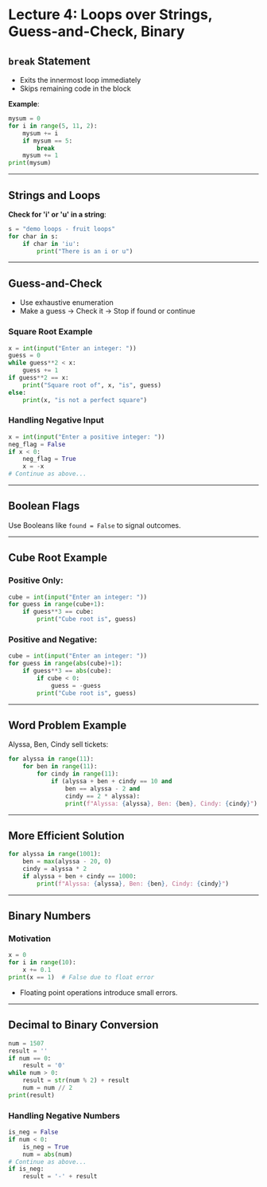 # Lecture 4: Loops over Strings, Guess-and-Check, Binary

## `break` Statement
- Exits the innermost loop immediately
- Skips remaining code in the block

**Example**:
```python
mysum = 0
for i in range(5, 11, 2):
    mysum += i
    if mysum == 5:
        break
    mysum += 1
print(mysum)
```

---

## Strings and Loops

**Check for 'i' or 'u' in a string**:
```python
s = "demo loops - fruit loops"
for char in s:
    if char in 'iu':
        print("There is an i or u")
```

---

## Guess-and-Check
- Use exhaustive enumeration
- Make a guess → Check it → Stop if found or continue

### Square Root Example
```python
x = int(input("Enter an integer: "))
guess = 0
while guess**2 < x:
    guess += 1
if guess**2 == x:
    print("Square root of", x, "is", guess)
else:
    print(x, "is not a perfect square")
```

### Handling Negative Input
```python
x = int(input("Enter a positive integer: "))
neg_flag = False
if x < 0:
    neg_flag = True
    x = -x
# Continue as above...
```

---

## Boolean Flags
Use Booleans like `found = False` to signal outcomes.

---

## Cube Root Example

### Positive Only:
```python
cube = int(input("Enter an integer: "))
for guess in range(cube+1):
    if guess**3 == cube:
        print("Cube root is", guess)
```

### Positive and Negative:
```python
cube = int(input("Enter an integer: "))
for guess in range(abs(cube)+1):
    if guess**3 == abs(cube):
        if cube < 0:
            guess = -guess
        print("Cube root is", guess)
```

---

## Word Problem Example
Alyssa, Ben, Cindy sell tickets:
```python
for alyssa in range(11):
    for ben in range(11):
        for cindy in range(11):
            if (alyssa + ben + cindy == 10 and 
                ben == alyssa - 2 and 
                cindy == 2 * alyssa):
                print(f"Alyssa: {alyssa}, Ben: {ben}, Cindy: {cindy}")
```

---

## More Efficient Solution
```python
for alyssa in range(1001):
    ben = max(alyssa - 20, 0)
    cindy = alyssa * 2
    if alyssa + ben + cindy == 1000:
        print(f"Alyssa: {alyssa}, Ben: {ben}, Cindy: {cindy}")
```

---

## Binary Numbers

### Motivation
```python
x = 0
for i in range(10):
    x += 0.1
print(x == 1)  # False due to float error
```

- Floating point operations introduce small errors.

---

## Decimal to Binary Conversion
```python
num = 1507
result = ''
if num == 0:
    result = '0'
while num > 0:
    result = str(num % 2) + result
    num = num // 2
print(result)
```

### Handling Negative Numbers
```python
is_neg = False
if num < 0:
    is_neg = True
    num = abs(num)
# Continue as above...
if is_neg:
    result = '-' + result
```
